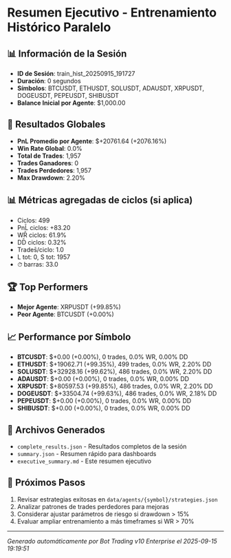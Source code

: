 # Resumen Ejecutivo - Entrenamiento Histórico Paralelo

## 📊 Información de la Sesión
- **ID de Sesión**: train_hist_20250915_191727
- **Duración**: 0 segundos
- **Símbolos**: BTCUSDT, ETHUSDT, SOLUSDT, ADAUSDT, XRPUSDT, DOGEUSDT, PEPEUSDT, SHIBUSDT
- **Balance Inicial por Agente**: $1,000.00

## 🎯 Resultados Globales
- **PnL Promedio por Agente**: $+20761.64 (+2076.16%)
- **Win Rate Global**: 0.0%
- **Total de Trades**: 1,957
- **Trades Ganadores**: 0
- **Trades Perdedores**: 1,957
- **Max Drawdown**: 2.20%

## 📊 Métricas agregadas de ciclos (si aplica)
- Ciclos: 499
- PnL̄ ciclos: +83.20
- WR̄ ciclos: 61.9%
- DD̄ ciclos: 0.32%
- Trades̄/ciclo: 1.0
- L tot: 0, S tot: 1957
- ⏱̄ barras: 33.0


## 🏆 Top Performers
- **Mejor Agente**: XRPUSDT (+99.85%)
- **Peor Agente**: BTCUSDT (+0.00%)

## 📈 Performance por Símbolo
- **BTCUSDT**: $+0.00 (+0.00%), 0 trades, 0.0% WR, 0.00% DD
- **ETHUSDT**: $+19062.71 (+99.35%), 499 trades, 0.0% WR, 2.20% DD
- **SOLUSDT**: $+32928.16 (+99.62%), 486 trades, 0.0% WR, 2.20% DD
- **ADAUSDT**: $+0.00 (+0.00%), 0 trades, 0.0% WR, 0.00% DD
- **XRPUSDT**: $+80597.53 (+99.85%), 486 trades, 0.0% WR, 2.20% DD
- **DOGEUSDT**: $+33504.74 (+99.63%), 486 trades, 0.0% WR, 2.18% DD
- **PEPEUSDT**: $+0.00 (+0.00%), 0 trades, 0.0% WR, 0.00% DD
- **SHIBUSDT**: $+0.00 (+0.00%), 0 trades, 0.0% WR, 0.00% DD

## 📁 Archivos Generados
- `complete_results.json` - Resultados completos de la sesión
- `summary.json` - Resumen rápido para dashboards
- `executive_summary.md` - Este resumen ejecutivo

## 🎯 Próximos Pasos
1. Revisar estrategias exitosas en `data/agents/{symbol}/strategies.json`
2. Analizar patrones de trades perdedores para mejoras
3. Considerar ajustar parámetros de riesgo si drawdown > 15%
4. Evaluar ampliar entrenamiento a más timeframes si WR > 70%

---
*Generado automáticamente por Bot Trading v10 Enterprise el 2025-09-15 19:19:51*
